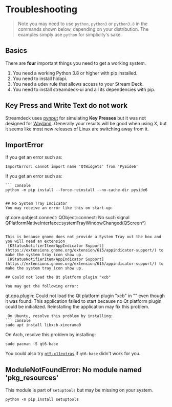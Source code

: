 # Troubleshooting

> Note you may need to use `python`, `python3` or `python3.8` in the commands shown below, depending on your distribution. The examples simply use `python` for simplicity's sake.

## Basics
There are **four** important things you need to get a working system.

1. You need a working Python 3.8 or higher with pip installed.
2. You need to install hidapi.
3. You need a udev rule that allows access to your Stream Deck.
4. You need to install streamdeck-ui and all its dependencies with pip.

## Key Press and Write Text do not work
  Streamdeck uses [pynput](https://github.com/moses-palmer/pynput) for simulating **Key Presses** but it was not designed for [Wayland](https://github.com/moses-palmer/pynput/issues/189). Generally your results will be good when using X, but it seems like most new releases of Linux are switching away from it.

## ImportError

If you get an error such as:
```
ImportError: cannot import name 'QtWidgets' from 'PySide6'
```
If you get an error such as:
``` console
``` console
python -m pip install --force-reinstall --no-cache-dir pyside6
```
```

## No System Tray Indicator
You may receive an error like this on start-up:
```
qt.core.qobject.connect: QObject::connect: No such signal QPlatformNativeInterface::systemTrayWindowChanged(QScreen*)
```

This is because gnome does not provide a System Tray out the box and you will need an extension
 [KStatusNotifierItem/AppIndicator Support](https://extensions.gnome.org/extension/615/appindicator-support/) to make the system tray icon show up.
 [KStatusNotifierItem/AppIndicator Support](https://extensions.gnome.org/extension/615/appindicator-support/) to make the system tray icon show up.

## Could not load the Qt platform plugin "xcb"

You may get the following error:
```
qt.qpa.plugin: Could not load the Qt platform plugin "xcb" in "" even though it was found.
This application failed to start because no Qt platform plugin could be initialized. Reinstalling the application may fix this problem.
```
 On Ubuntu, resolve this problem by installing:
``` console
sudo apt install libxcb-xinerama0
```

On Arch, resolve this problem by installing:
```
sudo pacman -S qt6-base
```
You could also try [`qt5-x11extras`](https://archlinux.org/packages/extra/x86_64/qt5-x11extras/) if `qt6-base` didn't work for you.

## ModuleNotFoundError: No module named 'pkg_resources'
This module is part of `setuptools` but may be missing on your system.
```
python -m pip install setuptools
```


